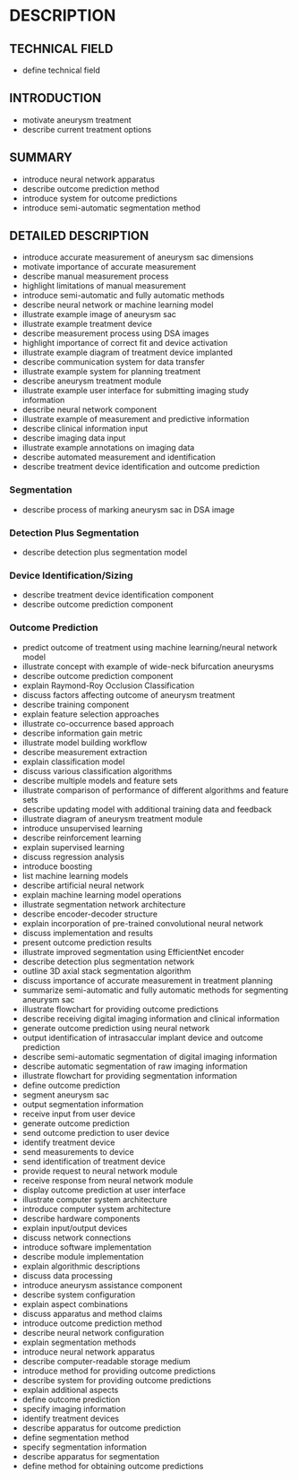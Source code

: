 # DESCRIPTION

## TECHNICAL FIELD

- define technical field

## INTRODUCTION

- motivate aneurysm treatment
- describe current treatment options

## SUMMARY

- introduce neural network apparatus
- describe outcome prediction method
- introduce system for outcome predictions
- introduce semi-automatic segmentation method

## DETAILED DESCRIPTION

- introduce accurate measurement of aneurysm sac dimensions
- motivate importance of accurate measurement
- describe manual measurement process
- highlight limitations of manual measurement
- introduce semi-automatic and fully automatic methods
- describe neural network or machine learning model
- illustrate example image of aneurysm sac
- illustrate example treatment device
- describe measurement process using DSA images
- highlight importance of correct fit and device activation
- illustrate example diagram of treatment device implanted
- describe communication system for data transfer
- illustrate example system for planning treatment
- describe aneurysm treatment module
- illustrate example user interface for submitting imaging study information
- describe neural network component
- illustrate example of measurement and predictive information
- describe clinical information input
- describe imaging data input
- illustrate example annotations on imaging data
- describe automated measurement and identification
- describe treatment device identification and outcome prediction

### Segmentation

- describe process of marking aneurysm sac in DSA image

### Detection Plus Segmentation

- describe detection plus segmentation model

### Device Identification/Sizing

- describe treatment device identification component
- describe outcome prediction component

### Outcome Prediction

- predict outcome of treatment using machine learning/neural network model
- illustrate concept with example of wide-neck bifurcation aneurysms
- describe outcome prediction component
- explain Raymond-Roy Occlusion Classification
- discuss factors affecting outcome of aneurysm treatment
- describe training component
- explain feature selection approaches
- illustrate co-occurrence based approach
- describe information gain metric
- illustrate model building workflow
- describe measurement extraction
- explain classification model
- discuss various classification algorithms
- describe multiple models and feature sets
- illustrate comparison of performance of different algorithms and feature sets
- describe updating model with additional training data and feedback
- illustrate diagram of aneurysm treatment module
- introduce unsupervised learning
- describe reinforcement learning
- explain supervised learning
- discuss regression analysis
- introduce boosting
- list machine learning models
- describe artificial neural network
- explain machine learning model operations
- illustrate segmentation network architecture
- describe encoder-decoder structure
- explain incorporation of pre-trained convolutional neural network
- discuss implementation and results
- present outcome prediction results
- illustrate improved segmentation using EfficientNet encoder
- describe detection plus segmentation network
- outline 3D axial stack segmentation algorithm
- discuss importance of accurate measurement in treatment planning
- summarize semi-automatic and fully automatic methods for segmenting aneurysm sac
- illustrate flowchart for providing outcome predictions
- describe receiving digital imaging information and clinical information
- generate outcome prediction using neural network
- output identification of intrasaccular implant device and outcome prediction
- describe semi-automatic segmentation of digital imaging information
- describe automatic segmentation of raw imaging information
- illustrate flowchart for providing segmentation information
- define outcome prediction
- segment aneurysm sac
- output segmentation information
- receive input from user device
- generate outcome prediction
- send outcome prediction to user device
- identify treatment device
- send measurements to device
- send identification of treatment device
- provide request to neural network module
- receive response from neural network module
- display outcome prediction at user interface
- illustrate computer system architecture
- introduce computer system architecture
- describe hardware components
- explain input/output devices
- discuss network connections
- introduce software implementation
- describe module implementation
- explain algorithmic descriptions
- discuss data processing
- introduce aneurysm assistance component
- describe system configuration
- explain aspect combinations
- discuss apparatus and method claims
- introduce outcome prediction method
- describe neural network configuration
- explain segmentation methods
- introduce neural network apparatus
- describe computer-readable storage medium
- introduce method for providing outcome predictions
- describe system for providing outcome predictions
- explain additional aspects
- define outcome prediction
- specify imaging information
- identify treatment devices
- describe apparatus for outcome prediction
- define segmentation method
- specify segmentation information
- describe apparatus for segmentation
- define method for obtaining outcome predictions


